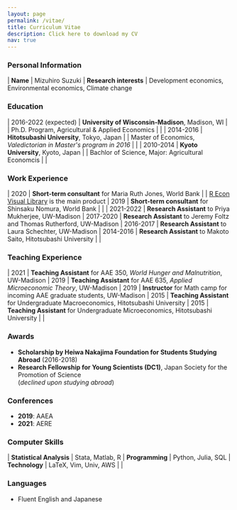 ```yaml
---
layout: page
permalink: /vitae/
title: Curriculum Vitae
description: Click here to download my CV
nav: true
---
```


### Personal Information ###

| **Name**               | Mizuhiro Suzuki
| **Research interests** | Development economics, Environmental economics, Climate change


### Education ###

| 2016-2022 (expected)   | **University of Wisconsin-Madison**, Madison, WI
|                        | Ph.D. Program, Agricultural & Applied Economics
|                        |
| 2014-2016              | **Hitotsubashi University**, Tokyo, Japan
|                        | Master of Economics, *Valedictorian in Master's program in 2016*
|                        |
| 2010-2014              | **Kyoto University**, Kyoto, Japan
|                        | Bachlor of Science, Major: Agricultural Economcis
|                        |


### Work Experience ###

<style>
table td:first-of-type {
    width: 11em;
}
</style>

| 2020                   | **Short-term consultant** for Maria Ruth Jones, World Bank
|                        | [R Econ Visual Library](https://worldbank.github.io/r-econ-visual-library/) is the main product
| 2019                   | **Short-term consultant** for Shinsaku Nomura, World Bank
|                        |
| 2021-2022              | **Research Assistant** to Priya Mukherjee, UW-Madison
| 2017-2020              | **Research Assistant** to Jeremy Foltz and Thomas Rutherford, UW-Madison
| 2016-2017              | **Research Assistant** to Laura Schechter, UW-Madison
| 2014-2016              | **Research Assistant** to Makoto Saito, Hitotsubashi University
|                        |

### Teaching Experience ###

| 2021 | **Teaching Assistant** for AAE 350, *World Hunger and Malnutrition*, UW-Madison
| 2019 | **Teaching Assistant** for AAE 635, *Applied Microeconomic Theory*, UW-Madison
| 2019 | **Instructor** for Math camp for incoming AAE graduate students, UW-Madison
| 2015 | **Teaching Assistant** for Undergraduate Macroeconomics, Hitotsubashi University
| 2015 | **Teaching Assistant** for Undergraduate Microeconomics, Hitotsubashi University
| |

### Awards ###

- **Scholarship by Heiwa Nakajima Foundation for Students Studying Abroad** (2016-2018)
- **Research Fellowship for Young Scientists (DC1)**, Japan Society for the Promotion of Science  
  (*declined upon studying abroad*)

<!---
### Open Source Projects ###

| [VOTCA](https://www.votca.org) | Versatile object-oriented toolkit for coarse-graining applications | Core Developer
| [FleCSI](http://www.flecsi.org) | Flexible Computer Science Infrastructure | Developer
| [Gentoo](https://www.gentoo.org) | Advanced Linux distribution | Developer
--->

<!-- For more infomation see [my GitHub profile](http://www.github.com/junghans) and [my OpenHUB profile](http://www.openhub.net/accounts/junghans) -->


### Conferences ###

- **2019**: AAEA
- **2021**: AERE

### Computer Skills ###

| **Statistical Analysis**  | Stata, Matlab, R
| **Programming**           | Python, Julia, SQL
| **Technology**            | LaTeX, Vim, Univ, AWS
| |

### Languages ###

- Fluent English and Japanese

